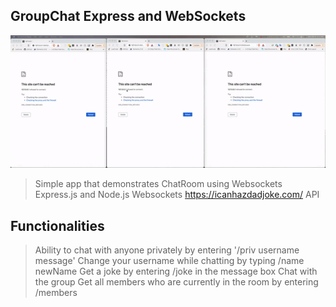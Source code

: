 ## GroupChat Express and WebSockets

<img src="sample.gif" width="1000">

> Simple app that demonstrates ChatRoom using Websockets
> Express.js and Node.js
> Websockets 
> https://icanhazdadjoke.com/ API

## Functionalities
> Ability to chat with anyone privately by entering '/priv username message'
> Change your username while chatting by typing /name newName
> Get a joke by entering /joke in the message box
> Chat with the group
> Get all members who are currently in the room by entering /members